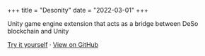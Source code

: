+++
title = "Desonity"
date = "2022-03-01"
+++

Unity game engine extension that acts as a bridge between DeSo blockchain and Unity

[Try it yourself](https://desonity.github.io/docs) · [View on GitHub](https://github.com/Desonity/Desonity)